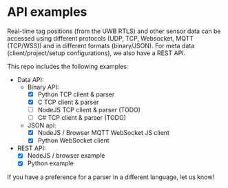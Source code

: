 # API examples
Real-time tag positions (from the UWB RTLS) and other sensor data can be accessed using different protocols (UDP, TCP, Websocket, MQTT (TCP/WSS)) and in different formats (binary/JSON).
For meta data (client/project/setup configurations), we also have a REST API.

This repo includes the following examples:
* Data API:
  + Binary API:
    - [X] Python TCP client & parser
    - [X] C TCP client & parser
    - [ ] NodeJS TCP client & parser (TODO)
    - [ ] C# TCP client & parser (TODO)
  + JSON api:
    - [X] NodeJS / Browser MQTT WebSocket JS client
    - [X] Python WebSocket client

* REST API:
  + [X] NodeJS / browser example
  + [X] Python example

If you have a preference for a parser in a different language, let us know!
